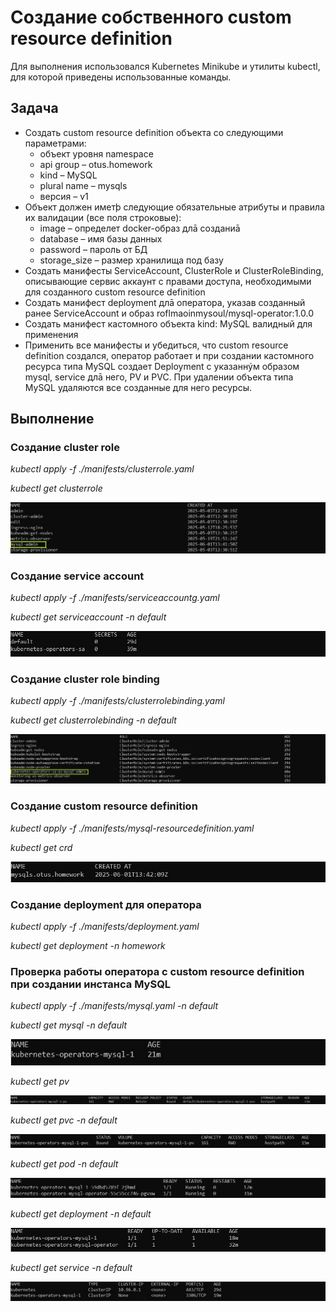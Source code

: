 # Создание собственного custom resource definition

Для выполнения использовался Kubernetes Minikube и утилиты kubectl, для которой приведены использованные команды.

## Задача 
- Создать custom resource definition объекта со следующими параметрами:
    - объект уровня namespace
    - api group – otus.homework
    - kind – MySQL
    - plural name – mysqls
    - версия – v1
- Объект должен иметþ следующие обязательные атрибуты и правила их валидации (все поля строковые):
    - image – определет docker-образ длā созданиā
    - database – имя базы данных
    - password – пароль от БД
    - storage_size – размер хранилища под базу
- Создать манифесты ServiceAccount, ClusterRole и ClusterRoleBinding, описывающие сервис аккаунт с правами доступа, необходимыми для созданного custom resource definition
- Создать манифест deployment длā оператора, указав созданный ранее ServiceAccount и образ roflmaoinmysoul/mysql-operator:1.0.0
- Создать манифест кастомного объекта kind: MySQL валидный для применения
- Применить все манифесты и убедиться, что custom resource definition создался, оператор работает и при создании кастомного ресурса типа MySQL создает Deployment с указаннýм образом mysql, service длā него, PV и PVC. 
  При удалении объекта типа MySQL удаляются все созданные для него ресурсы.

## Выполнение 
### Создание cluster role
*kubectl apply -f ./manifests/clusterrole.yaml*

*kubectl get clusterrole*

![screenshot](images/cr.jpg)

### Создание service account
*kubectl apply -f ./manifests/serviceaccountg.yaml*

*kubectl get serviceaccount -n default*

![screenshot](images/sa.jpg)

### Создание cluster role binding
*kubectl apply -f ./manifests/clusterrolebinding.yaml*

*kubectl get clusterrolebinding -n default*

![screenshot](images/crb.jpg)

### Создание custom resource definition
*kubectl apply -f ./manifests/mysql-resourcedefinition.yaml*

*kubectl get crd*

![screenshot](images/crd_mysql.jpg)

### Создание deployment для оператора

*kubectl apply -f ./manifests/deployment.yaml*

*kubectl get deployment -n homework*

### 

### Проверка работы оператора с custom resource definition при создании инстанса MySQL 
*kubectl apply -f ./manifests/mysql.yaml -n default*

*kubectl get mysql -n default*

![screenshot](images/mysql_1_cr.jpg)

*kubectl get pv*

![screenshot](images/mysql_1_pv.jpg)

*kubectl get pvc -n default*

![screenshot](images/mysql_1_pvc.jpg)

*kubectl get pod -n default*

![screenshot](images/mysql_1_pod.jpg)

*kubectl get deployment -n default*

![screenshot](images/mysql_1_deployment.jpg)

*kubectl get service -n default*

![screenshot](images/mysql_1_service.jpg)


